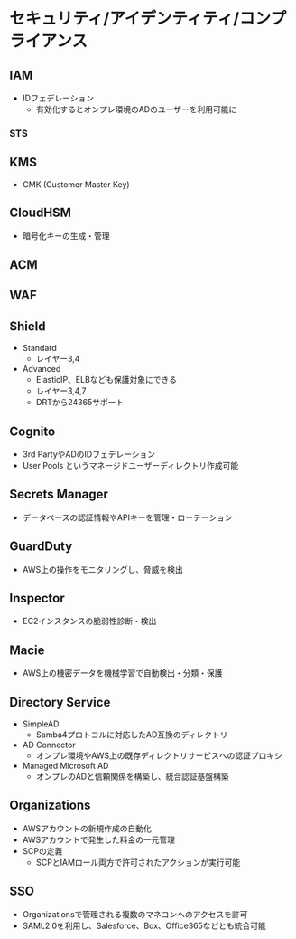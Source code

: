 # セキュリティ/アイデンティティ/コンプライアンス

## IAM

- IDフェデレーション
  - 有効化するとオンプレ環境のADのユーザーを利用可能に

### STS

## KMS

- CMK (Customer Master Key)

## CloudHSM

- 暗号化キーの生成・管理

## ACM

## WAF

## Shield

- Standard
  - レイヤー3,4
- Advanced
  - ElasticIP、ELBなども保護対象にできる
  - レイヤー3,4,7
  - DRTから24365サポート

## Cognito

- 3rd PartyやADのIDフェデレーション
- User Pools というマネージドユーザーディレクトリ作成可能

## Secrets Manager

- データベースの認証情報やAPIキーを管理・ローテーション

## GuardDuty

- AWS上の操作をモニタリングし、脅威を検出

## Inspector

- EC2インスタンスの脆弱性診断・検出

## Macie

- AWS上の機密データを機械学習で自動検出・分類・保護

## Directory Service

- SimpleAD
  - Samba4プロトコルに対応したAD互換のディレクトリ
- AD Connector
  - オンプレ環境やAWS上の既存ディレクトリサービスへの認証プロキシ
- Managed Microsoft AD
  - オンプレのADと信頼関係を構築し、統合認証基盤構築

## Organizations

- AWSアカウントの新規作成の自動化
- AWSアカウントで発生した料金の一元管理
- SCPの定義
  - SCPとIAMロール両方で許可されたアクションが実行可能

## SSO

- Organizationsで管理される複数のマネコンへのアクセスを許可
- SAML2.0を利用し、Salesforce、Box、Office365などとも統合可能
